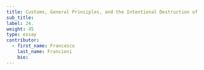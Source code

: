 ```yaml
---
title: Customs, General Principles, and the Intentional Destruction of Cultural Property
sub_title:
label: 24.
weight: 45
type: essay
contributor:
  - first_name: Francesco
    last_name: Francioni
    bio:
---
```

